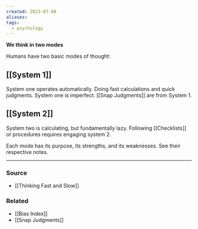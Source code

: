```yaml
---
created: 2023-07-08
aliases: 
tags:
  - psychology
---
```

**We think in two modes**

Humans have two basic modes of thought:

## [[System 1]]

System one operates automatically. Doing fast calculations and quick judgments. System one is imperfect. [[Snap Judgments]] are from System 1.

## [[System 2]]

System two is calculating, but fundamentally lazy. Following [[Checklists]] or procedures requires engaging system 2.

Each mode has its purpose, its strengths, and its weaknesses. See their respective notes.

****
### Source
- [[Thinking Fast and Slow]]

### Related
- [[Bias Index]]
- [[Snap Judgments]]